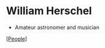 # William Herschel

- Amateur astronomer and musician

[[People]]

[//begin]: # "Autogenerated link references for markdown compatibility"
[people]: people "People"
[//end]: # "Autogenerated link references"